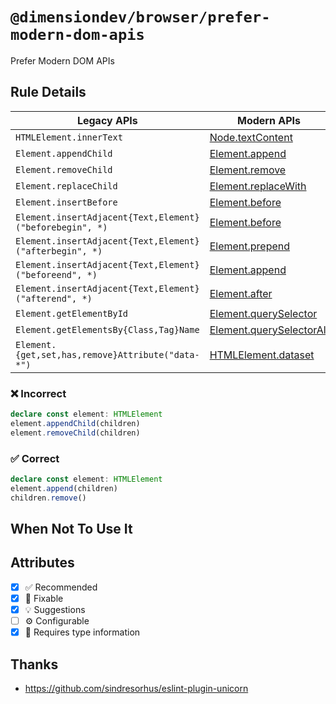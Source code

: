 <!-- begin title -->

# `@dimensiondev/browser/prefer-modern-dom-apis`

Prefer Modern DOM APIs

<!-- end title -->

## Rule Details

| Legacy APIs                                              | Modern APIs                                    |
| -------------------------------------------------------- | ---------------------------------------------- |
| `HTMLElement.innerText`                                  | [Node.textContent][text-content]               |
| `Element.appendChild`                                    | [Element.append][append]                       |
| `Element.removeChild`                                    | [Element.remove][remove]                       |
| `Element.replaceChild`                                   | [Element.replaceWith][replace]                 |
| `Element.insertBefore`                                   | [Element.before][before]                       |
| `Element.insertAdjacent{Text,Element}("beforebegin", *)` | [Element.before][before]                       |
| `Element.insertAdjacent{Text,Element}("afterbegin", *)`  | [Element.prepend][prepend]                     |
| `Element.insertAdjacent{Text,Element}("beforeend", *)`   | [Element.append][append]                       |
| `Element.insertAdjacent{Text,Element}("afterend", *)`    | [Element.after][after]                         |
| `Element.getElementById`                                 | [Element.querySelector][query-selector]        |
| `Element.getElementsBy{Class,Tag}Name`                   | [Element.querySelectorAll][query-selector-all] |
| `Element.{get,set,has,remove}Attribute("data-*")`        | [HTMLElement.dataset][dataset]                 |

[text-content]: https://developer.mozilla.org/docs/Web/API/Node/textContent
[append]: https://developer.mozilla.org/docs/Web/API/Element/append
[remove]: https://developer.mozilla.org/docs/Web/API/Element/remove
[replace]: https://developer.mozilla.org/docs/Web/API/Element/replaceWith
[before]: https://developer.mozilla.org/docs/Web/API/Element/before
[prepend]: https://developer.mozilla.org/docs/Web/API/Element/prepend
[after]: https://developer.mozilla.org/docs/Web/API/Element/after
[query-selector]: https://developer.mozilla.org/en-US/docs/Web/API/Element/querySelector
[query-selector-all]: https://developer.mozilla.org/en-US/docs/Web/API/Element/querySelectorAll
[dataset]: https://developer.mozilla.org/docs/Web/API/HTMLElement/dataset

### :x: Incorrect

```ts
declare const element: HTMLElement
element.appendChild(children)
element.removeChild(children)
```

### :white_check_mark: Correct

```ts
declare const element: HTMLElement
element.append(children)
children.remove()
```

## When Not To Use It

## Attributes

<!-- begin attributes -->

- [x] :white_check_mark: Recommended
- [x] :wrench: Fixable
- [x] :bulb: Suggestions
- [ ] :gear: Configurable
- [x] :thought_balloon: Requires type information

<!-- end attributes -->

## Thanks

- <https://github.com/sindresorhus/eslint-plugin-unicorn>
